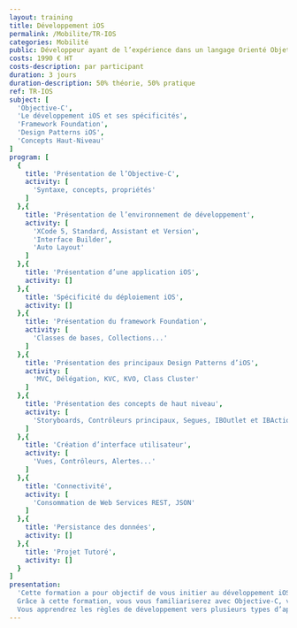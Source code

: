 ```yaml
---
layout: training
title: Développement iOS
permalink: /Mobilite/TR-IOS
categories: Mobilité
public: Développeur ayant de l’expérience dans un langage Orienté Objets
costs: 1990 € HT
costs-description: par participant
duration: 3 jours
duration-description: 50% théorie, 50% pratique
ref: TR-IOS
subject: [
  'Objective-C',
  'Le développement iOS et ses spécificités',
  'Framework Foundation',
  'Design Patterns iOS',
  'Concepts Haut-Niveau'
]
program: [
  {
    title: 'Présentation de l’Objective-C',
    activity: [
      'Syntaxe, concepts, propriétés'
    ]
  },{
    title: 'Présentation de l’environnement de développement',
    activity: [
      'XCode 5, Standard, Assistant et Version',
      'Interface Builder',
      'Auto Layout'
    ]
  },{
    title: 'Présentation d’une application iOS',
    activity: []
  },{
    title: 'Spécificité du déploiement iOS',
    activity: []
  },{
    title: 'Présentation du framework Foundation',
    activity: [
      'Classes de bases, Collections...'
    ]
  },{
    title: 'Présentation des principaux Design Patterns d’iOS',
    activity: [
      'MVC, Délégation, KVC, KVO, Class Cluster'
    ]
  },{
    title: 'Présentation des concepts de haut niveau',
    activity: [
      'Storyboards, Contrôleurs principaux, Segues, IBOutlet et IBAction'
    ]
  },{
    title: 'Création d’interface utilisateur',
    activity: [
      'Vues, Contrôleurs, Alertes...'
    ]
  },{
    title: 'Connectivité',
    activity: [
      'Consommation de Web Services REST, JSON'
    ]
  },{
    title: 'Persistance des données',
    activity: []
  },{
    title: 'Projet Tutoré',
    activity: []
  }
]
presentation:
  'Cette formation a pour objectif de vous initier au développement iOS.
  Grâce à cette formation, vous vous familiariserez avec Objective-C, vous appréhenderez la prise en main de l’environnement de développement Apple et vous apprendrez les concepts de base d’iOS.
  Vous apprendrez les règles de développement vers plusieurs types d’appareils (iPhone, iPad et iPodTouch) et vous mettrez en oeuvre le développement d’un projet complet.'
---
```

